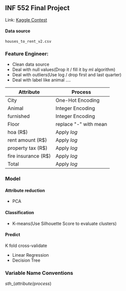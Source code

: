 ## INF 552 Final Project

Link: [Kaggle Contest](https://www.kaggle.com/rubenssjr/brasilian-houses-to-rent)

#### Data source

`houses_to_rent_v2.csv`

### Feature Engineer:

- Clean data source
- Deal with null values(Drop it / fill it by ml algorithm)
- Deal with outliers(Use log / drop first and last quarter)
- Deal with label like animal ....

| Attribute           | Process               |
| ------------------- | --------------------- |
| City                | One-Hot Encoding      |
| Animal              | Integer Encoding      |
| furnished           | Integer Encoding      |
| Floor               | replace "-" with mean |
| hoa (R$)            | Apply *log*           |
| rent amount (R$)    | Apply *log*           |
| property tax (R$)   | Apply *log*           |
| fire insurance (R$) | Apply *log*           |
| Total               | Apply *log*           |



### Model

#### Attribute reduction

- PCA

#### Classification

- K-means(Use Silhouette Score to evaluate clusters)

#### Predict

K fold cross-validate

- Linear Regression
- Decision Tree



### Variable Name Conventions

$sth\_(attribute/process)$